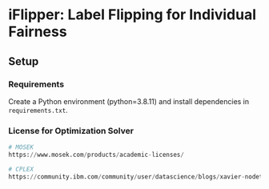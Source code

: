 # iFlipper: Label Flipping for Individual Fairness


## Setup

### Requirements
Create a Python environment (python=3.8.11) and install dependencies in ```requirements.txt```.

### License for Optimization Solver
```python
# MOSEK
https://www.mosek.com/products/academic-licenses/

# CPLEX
https://community.ibm.com/community/user/datascience/blogs/xavier-nodet1/2020/07/09/cplex-free-for-students
```

